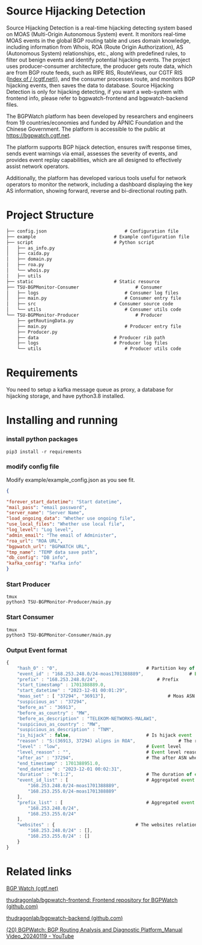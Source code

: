 # Source Hijacking Detection

Source Hijacking Detection is a real-time hijacking detecting system based on MOAS (Multi-Origin Autonomous System) event. It monitors real-time MOAS events in the global BGP routing table and uses domain knowledge, including information from Whois, ROA (Route Origin Authorization), AS (Autonomous System) relationships, etc., along with predefined rules, to filter out benign events and identify potential hijacking events. The project uses producer-consumer architecture, the producer gets route data, which are from BGP route feeds, such as RIPE RIS, RouteViews, our CGTF RIS ([Index of / (cgtf.net)](https://bgp.cgtf.net/)), and the consumer processes route, and monitors BGP hijacking events, then saves the data to database. Source Hijacking Detection is only for hijacking detecting, if you want a web-system with frontend info, please refer to bgpwatch-frontend and bgpwatch-backend files.

The BGPWatch platform has been developed by researchers and engineers from 19 countries/economies and funded by APNIC Foundation and the Chinese Government. The platform is accessible to the public at https://bgpwatch.cgtf.net.

The platform supports BGP hijack detection, ensures swift response times, sends event warnings via email, assesses the severity of events, and provides event replay capabilities, which are all designed to effectively assist network operators. 

Additionally, the platform has developed various tools useful for network operators to monitor the network, including a dashboard displaying the key AS information, showing forward, reverse and bi-directional routing path.

# Project Structure

```txt
├── config.json								# Configuration file
├── example								# Example configuration file
├── script								# Python script
│   ├── as_info.py
│   ├── caida.py
│   ├── domain.py
│   ├── roa.py
│   └── whois.py
│   ├── utils
├── static								# Static resource
├── TSU-BGPMonitor-Consumer						# Consumer
│   ├── logs								# Consumer log files
│   ├── main.py								# Consumer entry file
│   ├── src								# Consumer source code
│   └── utils								# Consumer utils code
└── TSU-BGPMonitor-Producer						# Producer
    ├── getRoutingData.py					
    ├── main.py								# Producer entry file
    ├── Producer.py
	├── data							# Producer rib path	
	├── logs							# Producer log files
    └── utils								# Producer utils code
```

# Requirements

You need to setup a kafka message queue as proxy, a database for hijacking storage, and have python3.8 installed. 



# Installing and running
### install python packages

```shell
pip3 install -r requirements
```


### modify config file
Modify example/example_config.json as you see fit.

```json
{

"forever_start_datetime": "Start datetime",
"mail_pass": "email password",
"server_name": "Server Name",
"load_ongoing_data": "Whether use ongoing file",
"use_local_files": "Whether use local file",
"log_level": "Log level",
"admin_email": "The email of Administer",
"roa_url": "ROA URL",
"bgpwatch_url": "BGPWATCH URL",
"tmp_name": "TEMP data save path",
"db_config": "DB info",
"kafka_config": "Kafka info"
}
```

### Start Producer

```shell
tmux 
python3 TSU-BGPMonitor-Producer/main.py
```

### Start Consumer

```shell
tmux 
python3 TSU-BGPMonitor-Consumer/main.py
```

### Output Event format
```javascript
{
    "hash_0" : "0", 								# Partition key of kafka
    "event_id" : "168.253.248.0/24-moas1701388889", 				# Event id
    "prefix" : "168.253.248.0/24", 						# Prefix
    "start_timestamp" : 1701388889.0, 								
    "start_datetime" : "2023-12-01 00:01:29",						
    "moas_set" : [ "37294", "36913"],						# Moas ASN
    "suspicious_as" : "37294",										
    "before_as" : "36913",											
    "before_as_country" : "MW",										
    "before_as_description" : "TELEKOM-NETWORKS-MALAWI",			
    "suspicious_as_country" : "MW",
    "suspicious_as_description" : "TNM",
    "is_hijack" : false,							# Is hijack event
    "reason" : "S:(36913, 37294) aligns in ROA",				# The reason of hijack event
    "level" : "low",								# Event level
    "level_reason" : "",							# Event level reason
    "after_as" : "37294",							# The after ASN when event end
    "end_timestamp" : 1701388951.0,
    "end_datetime" : "2023-12-01 00:02:31",
    "duration" : "0:1:2",							# The duration of event
    "event_id_list" : [ 							# Aggregated event id
        "168.253.248.0/24-moas1701388889", 
        "168.253.255.0/24-moas1701388889"
    ],
    "prefix_list" : [ 								# Aggregated event prefix
        "168.253.248.0/24", 
        "168.253.255.0/24"
    ],
    "websites" : {								# The websites relation to prefix
        "168.253.248.0/24" : [],
        "168.253.255.0/24" : []
    }
}

```

# Related links

[BGP Watch (cgtf.net)](https://bgpwatch.cgtf.net/#/)

[thudragonlab/bgpwatch-frontend: Frontend repository for BGPWatch (github.com)](https://github.com/thudragonlab/bgpwatch-frontend)

[thudragonlab/bgpwatch-backend (github.com)](https://github.com/thudragonlab/bgpwatch-backend)

[(20) BGPWatch: BGP Routing Analysis and Diagnostic Platform_Manual Video_20240119 - YouTube](https://www.youtube.com/watch?v=0vX6i6XOTL4)



